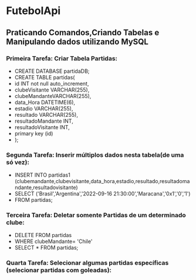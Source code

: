 # FutebolApi

## Praticando Comandos,Criando Tabelas e Manipulando dados utilizando MySQL

### Primeira Tarefa: Criar Tabela Partidas:

- CREATE DATABASE partidaDB;
- CREATE TABLE partidas(
- id INT not null auto_increment,
- clubeVisitante VARCHAR(255),
- clubeMandanteVARCHAR(255),
- data_Hora DATETIME(6),
- estadio VARCHAR(255),
- resultado VARCHAR(255),
- resultadoMandante INT,
- resultadoVisitante INT,
- primary key (id)
- );
  
### Segunda Tarefa: Inserir múltiplos dados nesta tabela(de uma só vez):

- INSERT INTO partidas1
  (clubemandante,clubevisitante,data_hora,estadio,resultado,resultadomandante,resultadovisitante)
- SELECT
  ('Brasil','Argentina','2022-09-16 21:30:00','Maracana','0x1','0','1')
- FROM partidas;

### Terceira Tarefa: Deletar somente Partidas de um determinado clube:

- DELETE FROM partidas
- WHERE clubeMandante= 'Chile'
- SELECT * FROM partidas;

### Quarta Tarefa: Selecionar algumas partidas específicas (selecionar partidas com goleadas): 
